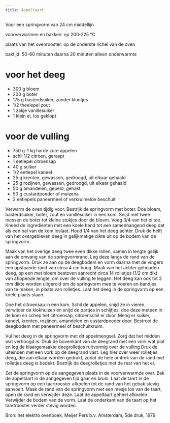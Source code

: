 ```yaml
---
title: Appeltaart
---
```

Voor een springvorm van 24 cm middellijn

voorverwarmen en bakken: op 200-225 °C

plaats van het ovenrooster: op de onderste richel van de oven

baktijd: 50-60 minuten daarna 20 minuten alleen onderwarmte

# voor het deeg
* 300 g bloem
* 200 g boter
* 175 g basterdsuiker, zonder klontjes
* 1/2 theelepel zout
* 1 zakje vanillesuiker
* 1 klein ei, los geklopt

# voor de vulling
* 750 g-1 kg harde zure appelen
* schil 1/2 citroen, geraspt
* 1 eetlepel citroensap
* 40 g suiker
* 1/2 eetlepel kaneel
* 25 g krenten, gewassen, gedroogd, uit elkaar gehaald
* 25 g rozijnen, gewassen, gedroogd, uit elkaar gehaald
* 50 g amandelen, gepeld, gehakt
* 50 g custardpoeder of maizena
* 2 eetlepels paneermeel of verkruimelde beschuit

Verwarm de oven tijdig voor. Bestrijk de springvorm met boter. Doe bloem, basterdsuiker, boter, zout en vanillesuiker in een kom. Snijd met twee messen de boter tot kleine stukjes door de bloem. Voeg 3/4 van het ei toe. Kneed de ingrediënten met een koele hand tot een samenhangend deeg dat als een bal van de kom loslaat. Houd 1/4 van het deeg achter. Druk de helft van het overgebleven deeg in
gelijkmatige dikte uit op de bodem van de springvorm.

Maak van het overige deeg twee even dikke rollen, samen in lengte gelijk aan de omvang van de springvormrand. Leg deze langs de rand van de springvorm. Druk ze aan op de deegbodem en vorm daarna met de vingers een opstaande rand van circa 4 cm hoog. Maak van het achter gehouden deeg, op een met bloem bestoven aanrecht circa 14 rolletjes (1/2 cm dik) van aflopende lengte, om over de vulling te leggen. Het deeg kan ook tot 3 mm dikte worden uitgerold om de springvorm mee te voeren en bandjes van te maken, in plaats van rolletjes. Laat het deeg in de springvorm op een koele plaats staan.

Doe het citroensap in een kom. Schil de appelen, snijd ze in vieren, verwijder de klokhuizen en snijd de partjes in schijfjes, doe deze meteen in de kom en schep het citroensap, citroenschil er door. Meng er suiker, kaneel, krenten, rozijnen, amandelen en custardpoeder door. Bestrooi de deegbodem met paneermeel of beschuitkruim.

Vul het deeg in de springvorm met dit appelmengsel. Zorg dat het midden wat verhoogd is. Druk de bovenkant van de deegrand met een vork wat plat en leg de klaargemaakte deegrolletjes ruitvormig over de vulling Druk de uiteinden met een vork op de deegrand vast. Leg hier over weer rolletjes deeg, die aan elkaar worden gedrukt, zodat de hele omtrek van de rand met rolletjes deeg is bedekt. Bestrijk de deegrolletjes met de rest van het ei.

Zet de springvorm op de aangegeven plaats in de voorverwarmde over. Bak de appeltaart in de aangegeven tijd gaar en bruin. Laat de taart in de springvorm op een taartrooster afkoelen tot de rand van het gebak stevig aanvoelt. Maak de rand van de springvorm met een mesje los van de taart, open de rand en verwijder deze. Laat de appeltaart geheel afkoelen. Verwijder de bodem van de vorm. Laat de onderkant van de taart op het taartrooster verder stevig worden.

Bron: het elektro ovenboek, Meijer Pers b.v. Amsterdam, 5de druk, 1979
